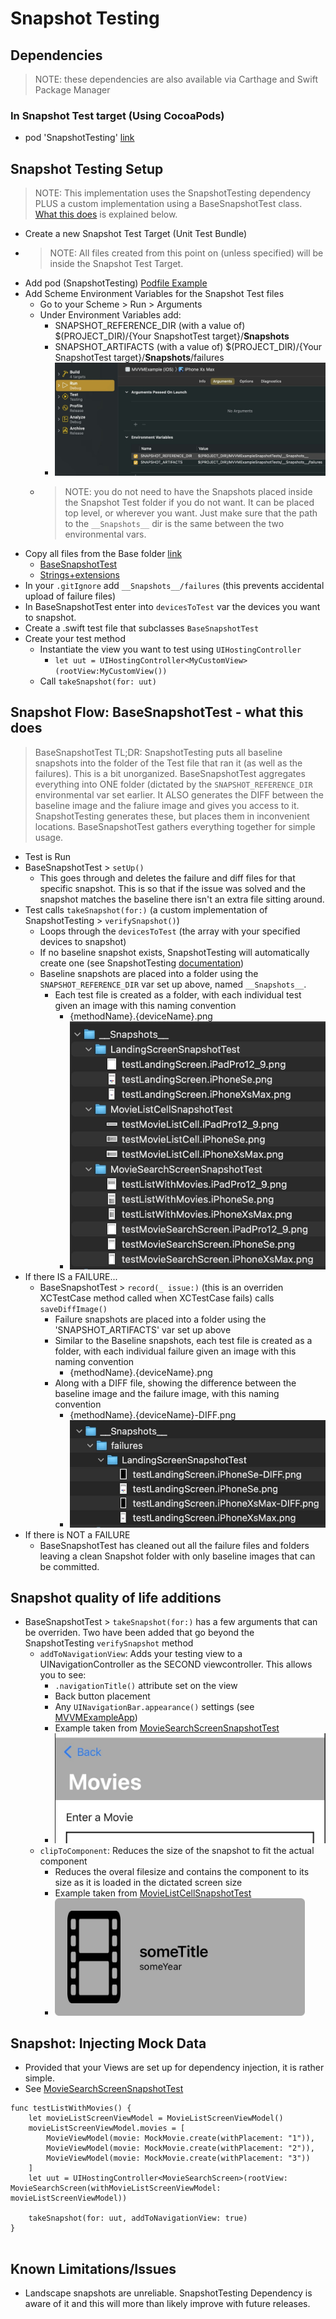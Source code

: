 # Snapshot Testing
## Dependencies
> NOTE: these dependencies are also available via Carthage and Swift Package Manager

### In Snapshot Test target (Using CocoaPods)
* pod 'SnapshotTesting' [link](https://cocoapods.org/pods/SnapshotTesting)

## Snapshot Testing Setup
> NOTE: This implementation uses the SnapshotTesting dependency PLUS a custom implementation using a BaseSnapshotTest class. [What this does](README.md#snapshot-flow-basesnapshottest---what-this-does) is explained below.
* Create a new Snapshot Test Target (Unit Test Bundle)
* > NOTE: All files created from this point on (unless specified) will be inside the Snapshot Test Target.
* Add pod (SnapshotTesting) [Podfile Example](/Podfile)
* Add Scheme Environment Variables for the Snapshot Test files
  * Go to your Scheme > Run > Arguments
  * Under Environment Variables add:
    * SNAPSHOT_REFERENCE_DIR (with a value of) $(PROJECT_DIR)/{Your SnapshotTest target}/__Snapshots__
    * SNAPSHOT_ARTIFACTS (with a value of) $(PROJECT_DIR)/{Your SnapshotTest target}/__Snapshots__/failures
    * ![Scheme Image](Documentation/images/schemeEnvironmentalVars.jpg)
  * > NOTE: you do not need to have the Snapshots placed inside the Snapshot Test folder if you do not want. It can be placed top level, or wherever you want. Just make sure that the path to the `__Snapshots__` dir is the same between the two environmental vars.
* Copy all files from the Base folder [link](MVVMExampleSnapshotTests/Base)
  * [BaseSnapshotTest](MVVMExampleSnapshotTests/Base/BaseSnapshotTest.swift)
  * [Strings+extensions](MVVMExampleSnapshotTests/Base/Strings%2Bextensions.swift)
* In your `.gitIgnore` add `__Snapshots__/failures` (this prevents accidental upload of failure files)
* In BaseSnapshotTest enter into `devicesToTest` var the devices you want to snapshot. 
* Create a .swift test file that subclasses `BaseSnapshotTest`
* Create your test method
  * Instantiate the view you want to test using `UIHostingController`
    * `let uut = UIHostingController<MyCustomView>(rootView:MyCustomView())`
  * Call `takeSnapshot(for: uut)`

## Snapshot Flow: BaseSnapshotTest - what this does
> BaseSnapshotTest TL;DR: SnapshotTesting puts all baseline snapshots into the folder of the Test file that ran it (as well as the failures). This is a bit unorganized. BaseSnapshotTest aggregates everything into ONE folder (dictated by the `SNAPSHOT_REFERENCE_DIR` environmental var set earlier. It ALSO generates the DIFF between the baseline image and the faliure image and gives you access to it. SnapshotTesting generates these, but places them in inconvenient locations. BaseSnapshotTest gathers everything together for simple usage.
* Test is Run
* BaseSnapshotTest > `setUp()`
  * This goes through and deletes the failure and diff files for that specific snapshot. This is so that if the issue was solved and the snapshot matches the baseline there isn't an extra file sitting around.
* Test calls `takeSnapshot(for:)` (a custom implementation of SnapshotTesting > `verifySnapshot()`)
  * Loops through the `devicesToTest` (the array with your specified devices to snapshot)
  * If no baseline snapshot exists, SnapshotTesting will automatically create one (see SnapshotTesting [documentation](https://cocoapods.org/pods/SnapshotTesting#usage))
  * Baseline snapshots are placed into a folder using the `SNAPSHOT_REFERENCE_DIR` var set up above, named `__Snapshots__`.
    * Each test file is created as a folder, with each individual test given an image with this naming convention
      * {methodName}.{deviceName}.png
      * ![Baseline Folder Structure](Documentation/images/baselineFolderStructure.jpg)
* If there IS a FAILURE...
  * BaseSnapshotTest > `record(_ issue:)` (this is an overriden XCTestCase method called when XCTestCase fails) calls `saveDiffImage()`
    * Failure snapshots are placed into a folder using the 'SNAPSHOT_ARTIFACTS' var set up above
    * Similar to the Baseline snapshots, each test file is created as a folder, with each individual failure given an image with this naming convention
      * {methodName}.{deviceName}.png
    * Along with a DIFF file, showing the difference between the baseline image and the failure image, with this naming convention
      * {methodName}.{deviceName}-DIFF.png
      * ![Failure Folder Structure](Documentation/images/failureFolderStructure.jpg)
* If there is NOT a FAILURE
  * BaseSnapshotTest has cleaned out all the failure files and folders leaving a clean Snapshot folder with only baseline images that can be committed.

## Snapshot quality of life additions
* BaseSnapshotTest > `takeSnapshot(for:)` has a few arguments that can be overriden. Two have been added that go beyond the SnapshotTesting `verifySnapshot` method
  * `addToNavigationView`: Adds your testing view to a UINavigationController as the SECOND viewcontroller. This allows you to see:
    * `.navigationTitle()` attribute set on the view
    * Back button placement
    * Any `UINavigationBar.appearance()` settings (see [MVVMExampleApp](Shared/MVVMExampleApp.swift))
    * Example taken from [MovieSearchScreenSnapshotTest](MVVMExampleSnapshotTests/__Snapshots__/MovieSearchScreenSnapshotTest/testListWithMovies.iPhoneSe.png)
    * <img src="ReadMeImages/snapshotNavigationBar.jpg" width="500">
  * `clipToComponent`: Reduces the size of the snapshot to fit the actual component
    * Reduces the overal filesize and contains the component to its size as it is loaded in the dictated screen size
    * Example taken from [MovieListCellSnapshotTest](MVVMExampleSnapshotTests/__Snapshots__/MovieListCellSnapshotTest/testMovieListCell.iPhoneSe.png)
    * <img src="ReadMeImages/componentClipping.jpg" width="400">

## Snapshot: Injecting Mock Data
* Provided that your Views are set up for dependency injection, it is rather simple.
* See [MovieSearchScreenSnapshotTest](MVVMExampleSnapshotTests/Views/Screens/MovieSearchScreenSnapshotTest.swift)
```
func testListWithMovies() {
    let movieListScreenViewModel = MovieListScreenViewModel()
    movieListScreenViewModel.movies = [
        MovieViewModel(movie: MockMovie.create(withPlacement: "1")),
        MovieViewModel(movie: MockMovie.create(withPlacement: "2")),
        MovieViewModel(movie: MockMovie.create(withPlacement: "3"))
    ]
    let uut = UIHostingController<MovieSearchScreen>(rootView: MovieSearchScreen(withMovieListScreenViewModel: movieListScreenViewModel))

    takeSnapshot(for: uut, addToNavigationView: true)
}  
  
```

## Known Limitations/Issues
* Landscape snapshots are unreliable. SnapshotTesting Dependency is aware of it and this will more than likely improve with future releases.
